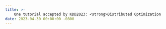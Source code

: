 ```yaml
---
title: >-
    One tutorial accepted by KDD2023: <strong>Distributed Optimization for Big Data Analytics: Beyond Minimization.</strong>
date: 2023-04-30 00:00:00 -0800
---
```

